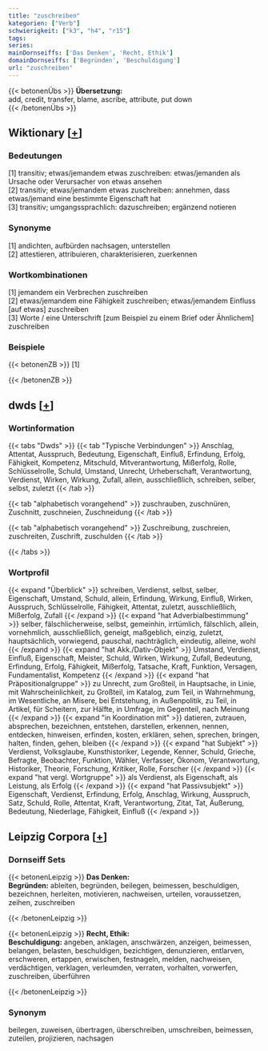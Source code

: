 ```yaml
---
title: "zuschreiben"
kategorien: ["Verb"]
schwierigkeit: ["k3", "h4", "r15"]
tags:
series:
mainDornseiffs: ['Das Denken', 'Recht, Ethik']
domainDornseiffs: ['Begründen', 'Beschuldigung']
url: "zuschreiben"
---
```


{{< betonenÜbs >}}
**Übersetzung:**  
add, credit, transfer, blame, ascribe, attribute, put down  
{{< /betonenÜbs >}}

## Wiktionary [[+](https://de.wiktionary.org/wiki/zuschreiben)]

### Bedeutungen
[1] transitiv; etwas/jemandem etwas zuschreiben: etwas/jemanden als Ursache oder Verursacher von etwas ansehen  
[2] transitiv; etwas/jemandem etwas zuschreiben: annehmen, dass etwas/jemand eine bestimmte Eigenschaft hat  
[3] transitiv; umgangssprachlich: dazuschreiben; ergänzend notieren  

### Synonyme
[1] andichten, aufbürden nachsagen, unterstellen  
[2] attestieren, attribuieren, charakterisieren, zuerkennen  

### Wortkombinationen
[1] jemandem ein Verbrechen zuschreiben  
[2] etwas/jemandem eine Fähigkeit zuschreiben; etwas/jemandem Einfluss [auf etwas] zuschreiben  
[3] Worte / eine Unterschrift [zum Beispiel zu einem Brief oder Ähnlichem] zuschreiben  

### Beispiele
{{< betonenZB >}}
[1]  

{{< /betonenZB >}}


## dwds [[+](https://www.dwds.de/wb/zuschreiben)]

### Wortinformation
{{< tabs "Dwds" >}}
{{< tab "Typische Verbindungen" >}}
Anschlag, Attentat, Ausspruch, Bedeutung, Eigenschaft, Einfluß, Erfindung, Erfolg, Fähigkeit, Kompetenz, Mitschuld, Mitverantwortung, Mißerfolg, Rolle, Schlüsselrolle, Schuld, Umstand, Unrecht, Urheberschaft, Verantwortung, Verdienst, Wirken, Wirkung, Zufall, allein, ausschließlich, schreiben, selber, selbst, zuletzt
{{< /tab >}}

{{< tab "alphabetisch vorangehend" >}}
zuschrauben, zuschnüren, Zuschnitt, zuschneien, Zuschneidung
{{< /tab >}}

{{< tab "alphabetisch vorangehend" >}}
Zuschreibung, zuschreien, zuschreiten, Zuschrift, zuschulden
{{< /tab >}}

{{< /tabs >}}

### Wortprofil
{{< expand "Überblick" >}} schreiben, Verdienst, selbst, selber, Eigenschaft, Umstand, Schuld, allein, Erfindung, Wirkung, Einfluß, Wirken, Ausspruch, Schlüsselrolle, Fähigkeit, Attentat, zuletzt, ausschließlich, Mißerfolg, Zufall {{< /expand >}}
{{< expand "hat Adverbialbestimmung" >}} selber, fälschlicherweise, selbst, gemeinhin, irrtümlich, fälschlich, allein, vornehmlich, ausschließlich, geneigt, maßgeblich, einzig, zuletzt, hauptsächlich, vorwiegend, pauschal, nachträglich, eindeutig, alleine, wohl {{< /expand >}}
{{< expand "hat Akk./Dativ-Objekt" >}} Umstand, Verdienst, Einfluß, Eigenschaft, Meister, Schuld, Wirken, Wirkung, Zufall, Bedeutung, Erfindung, Erfolg, Fähigkeit, Mißerfolg, Tatsache, Kraft, Funktion, Versagen, Fundamentalist, Kompetenz {{< /expand >}}
{{< expand "hat Präpositionalgruppe" >}} zu Unrecht, zum Großteil, in Hauptsache, in Linie, mit Wahrscheinlichkeit, zu Großteil, im Katalog, zum Teil, in Wahrnehmung, im Wesentliche, an Misere, bei Entstehung, in Außenpolitik, zu Teil, in Artikel, für Scheitern, zur Hälfte, in Umfrage, im Gegenteil, nach Meinung {{< /expand >}}
{{< expand "in Koordination mit" >}} datieren, zutrauen, absprechen, bezeichnen, entstehen, darstellen, erkennen, nennen, entdecken, hinweisen, erfinden, kosten, erklären, sehen, sprechen, bringen, halten, finden, gehen, bleiben {{< /expand >}}
{{< expand "hat Subjekt" >}} Verdienst, Volksglaube, Kunsthistoriker, Legende, Kenner, Schuld, Grieche, Befragte, Beobachter, Funktion, Wähler, Verfasser, Ökonom, Verantwortung, Historiker, Theorie, Forschung, Kritiker, Rolle, Forscher {{< /expand >}}
{{< expand "hat vergl. Wortgruppe" >}} als Verdienst, als Eigenschaft, als Leistung, als Erfolg {{< /expand >}}
{{< expand "hat Passivsubjekt" >}} Eigenschaft, Verdienst, Erfindung, Erfolg, Anschlag, Wirkung, Ausspruch, Satz, Schuld, Rolle, Attentat, Kraft, Verantwortung, Zitat, Tat, Äußerung, Bedeutung, Niederlage, Fähigkeit, Einfluß {{< /expand >}}

## Leipzig Corpora [[+](https://corpora.uni-leipzig.de/en/res?word=zuschreiben&corpusId=deu_newscrawl-public_2018)]

### Dornseiff Sets
{{< betonenLeipzig >}}
**Das Denken:**  
**Begründen:** ableiten, begründen, beilegen, beimessen, beschuldigen, bezeichnen, herleiten, motivieren, nachweisen, urteilen, voraussetzen, zeihen, zuschreiben  

{{< /betonenLeipzig >}}


{{< betonenLeipzig >}}
**Recht, Ethik:**  
**Beschuldigung:** angeben, anklagen, anschwärzen, anzeigen, beimessen, belangen, belasten, beschuldigen, bezichtigen, denunzieren, entlarven, erschweren, ertappen, erwischen, festnageln, melden, nachweisen, verdächtigen, verklagen, verleumden, verraten, vorhalten, vorwerfen, zuschreiben, überführen  

{{< /betonenLeipzig >}}

### Synonym
beilegen, zuweisen, übertragen, überschreiben, umschreiben, beimessen, zuteilen, projizieren, nachsagen

